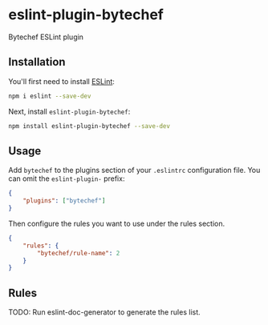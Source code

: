 # eslint-plugin-bytechef

Bytechef ESLint plugin

## Installation

You'll first need to install [ESLint](https://eslint.org/):

```sh
npm i eslint --save-dev
```

Next, install `eslint-plugin-bytechef`:

```sh
npm install eslint-plugin-bytechef --save-dev
```

## Usage

Add `bytechef` to the plugins section of your `.eslintrc` configuration file. You can omit the `eslint-plugin-` prefix:

```json
{
    "plugins": ["bytechef"]
}
```

Then configure the rules you want to use under the rules section.

```json
{
    "rules": {
        "bytechef/rule-name": 2
    }
}
```

## Rules

<!-- begin auto-generated rules list -->

TODO: Run eslint-doc-generator to generate the rules list.

<!-- end auto-generated rules list -->

